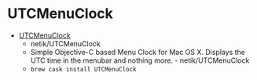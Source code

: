 # UTCMenuClock
- [UTCMenuClock](https://github.com/netik/UTCMenuClock)
  -  netik/UTCMenuClock
  - Simple Objective-C based Menu Clock for Mac OS X. Displays the UTC time in the menubar and nothing more. - netik/UTCMenuClock
  - `brew cask install UTCMenuClock`
